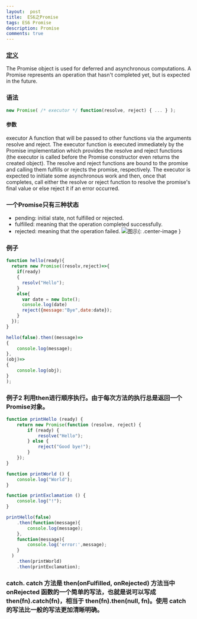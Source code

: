 ```yaml
---
layout:  post
title:  ES6之Promise
tags: ES6 Promise
description: Promise
comments: true
---
```


### [定义](https://developer.mozilla.org/en-US/docs/Web/JavaScript/Reference/Global_Objects/Promise)
The Promise object is used for deferred and asynchronous computations. A Promise represents an operation that hasn't completed yet, but is expected in the future.
### 语法

```javascript
new Promise( /* executor */ function(resolve, reject) { ... } );
```
#### 参数
executor
A function that will be passed to other functions via the arguments resolve and reject. The executor function is executed immediately by the Promise implementation which provides the resolve and reject functions (the executor is called before the Promise constructor even returns the created object). The resolve and reject functions are bound to the promise and calling them fulfills or rejects the promise, respectively. The executor is expected to initiate some asynchronous work and then, once that completes, call either the resolve or reject function to resolve the promise's final value or else reject it if an error occurred.

### 一个Promise只有三种状态 
* pending: initial state, not fulfilled or rejected.
* fulfilled: meaning that the operation completed successfully.
* rejected: meaning that the operation failed.
![图示](https://mdn.mozillademos.org/files/8633/promises.png){: .center-image }

### 例子
``` javascript
function hello(ready){
  return new Promise((resolv,reject)=>{
    if(ready)
    {
      resolv("Hello");
    }
    else{
      var date = new Date();
      console.log(date)
      reject({message:"Bye",date:date});
    }
  });
}

hello(false).then((message)=>
{
    console.log(message);
},
(obj)=>
{
    console.log(obj);
}
);

```

### 例子2 利用then进行顺序执行。由于每次方法的执行总是返回一个Promise对象。
``` javascript
function printHello (ready) {
    return new Promise(function (resolve, reject) {
        if (ready) {
            resolve("Hello");
        } else {
            reject("Good bye!");
        }
    });
}

function printWorld () {
    console.log("World");
}

function printExclamation () {
    console.log("!");
}

printHello(false)
    .then(function(message){
        console.log(message);
    },
    function(message){
        console.log('error:',message);
    }
  )
    .then(printWorld)
    .then(printExclamation);    
```

### catch. catch 方法是 then(onFulfilled, onRejected) 方法当中 onRejected 函数的一个简单的写法，也就是说可以写成 then(fn).catch(fn)，相当于 then(fn).then(null, fn)。使用 catch 的写法比一般的写法更加清晰明确。